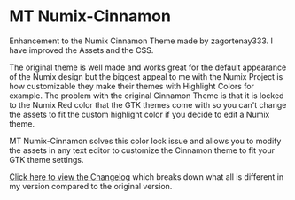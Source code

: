 MT Numix-Cinnamon
====================

Enhancement to the Numix Cinnamon Theme made by zagortenay333. I have improved the Assets and the CSS.

The original theme is well made and works great for the default appearance of the Numix design but the biggest appeal to me with the Numix Project is how customizable they make their themes with Highlight Colors for example. The problem with the original Cinnamon Theme is that it is locked to the Numix Red color that the GTK themes come with so you can't change the assets to fit the custom highlight color if you decide to edit a Numix theme.

MT Numix-Cinnamon solves this color lock issue and allows you to modify the assets in any text editor to customize the Cinnamon theme to fit your GTK theme settings.

[Click here to view the Changelog](https://github.com/MichaelTunnell/numix-cinnamon-theme/blob/master/CHANGELOG.md) which breaks down what all is different in my version compared to the original version.